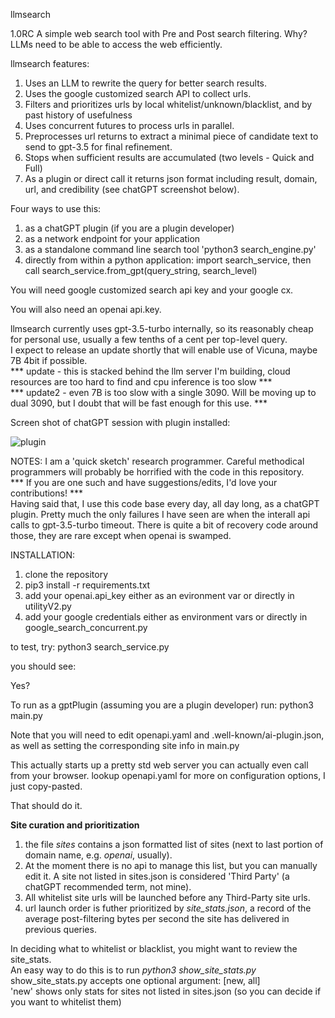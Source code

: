 llmsearch

1.0RC 
A simple web search tool with Pre and Post search filtering.
Why? LLMs need to be able to access the web efficiently.

llmsearch features:
1. Uses an LLM to rewrite the query for better search results.
2. Uses the google customized search API to collect urls.
3. Filters and prioritizes urls by local whitelist/unknown/blacklist, and by past history of usefulness
4. Uses concurrent futures to process urls in parallel.
5. Preprocesses url returns to extract a minimal piece of candidate text to send to gpt-3.5 for final refinement.
6. Stops when sufficient results are accumulated (two levels - Quick and Full)
7. As a plugin or direct call it returns json format including result, domain, url, and credibility (see chatGPT screenshot below).

Four ways to use this:
1. as a chatGPT plugin (if you are a plugin developer)
2. as a network endpoint for your application
3. as a standalone command line search tool 'python3 search_engine.py'
4. directly from within a python application: import search_service, then call search_service.from_gpt(query_string, search_level)

You will need google customized search api key and your google cx.

You will also need an openai api.key.

llmsearch currently uses gpt-3.5-turbo internally, so its reasonably cheap for personal use, usually a few tenths of a cent per top-level query.  
I expect to release an update shortly that will enable use of Vicuna, maybe 7B 4bit if possible.  
*** update - this is stacked behind the llm server I'm building, cloud resources are too hard to find and cpu inference is too slow ***  
*** update2 - even 7B is too slow with a single 3090. Will be moving up to dual 3090, but I doubt that will be fast enough for this use. ***


Screen shot of chatGPT session with plugin installed:

![plugin](https://user-images.githubusercontent.com/2271133/232800682-9864cea3-7cea-4e4c-927f-fa2f715e270a.jpg)

NOTES:
I am a 'quick sketch' research programmer. Careful methodical programmers will probably be horrified with the code in this repository.  
*** If you are one such and have suggestions/edits, I'd love your contributions! ***  
Having said that, I use this code base every day, all day long, as a chatGPT plugin. Pretty much the only failures I have seen are when the interall api calls to gpt-3.5-turbo timeout. There is quite a bit of recovery code around those, they are rare except when openai is swamped.

INSTALLATION:
1. clone the repository
2. pip3 install -r requirements.txt
3. add your openai.api_key either as an evironment var or directly in utilityV2.py
4. add your google credentials either as environment vars or directly in google_search_concurrent.py

to test, try:
python3 search_service.py

you should see:

Yes?

To run as a gptPlugin (assuming you are a plugin developer) run:
python3 main.py

Note that you will need to edit openapi.yaml and .well-known/ai-plugin.json, as well as setting the corresponding site info in main.py

This actually starts up a pretty std web server you can actually even call from your browser. lookup openapi.yaml for more on configuration options, I just copy-pasted.

That should do it.


<B>Site curation and prioritization</B>  
1. the file *sites* contains a json formatted list of sites (next to last portion of domain name, e.g. *openai*,  usually).
2. At the moment there is no api to manage this list, but you can manually edit it. A site not listed in sites.json is considered 'Third Party' (a chatGPT recommended term, not mine).
3. All whitelist site urls will be launched before any Third-Party site urls.
4. url launch order is futher prioritized by *site_stats.json*, a record of the average post-filtering bytes per second the site has delivered in previous queries.

In deciding what to whitelist or blacklist, you might want to review the site_stats.  
An easy way to do this is to run *python3 show_site_stats.py*  
show_site_stats.py accepts one optional argument: [new, all]  
'new' shows only stats for sites not listed in sites.json (so you can decide if you want to whitelist them)
